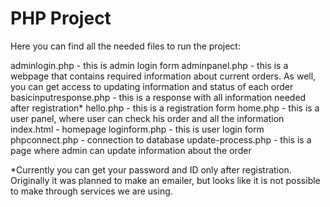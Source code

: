 # PHP Project
Here you can find all the needed files to run the project:

adminlogin.php - this is admin login form 
adminpanel.php - this is a webpage that contains required information about current orders. As well, you can get access to updating information and status of each order
basicinputresponse.php - this is a response with all information needed after registration*
hello.php - this is a registration form
home.php - this is a user panel, where user can check his order and all the information
index.html - homepage
loginform.php - this is user login form
phpconnect.php - connection to database
update-process.php - this is a page where admin can update information about the order

*Currently you can get your password and ID only after registration. Originally it was planned to make an emailer, but looks like it is not possible to make through services we are using. 
